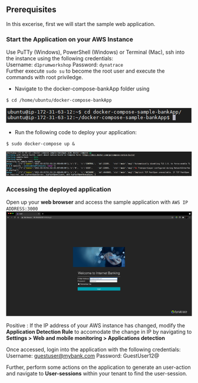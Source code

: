 ## Prerequisites
In this excerise, first we will start the sample web application.

### Start the Application on your AWS Instance

Use PuTTy (Windows), PowerShell (Windows) or Terminal (Mac), ssh into the instance using the following credentials:  
Username: `d1prumworkshop` 
Password:  `dynatrace`  
Further execute `sudo su` to become the root user and execute the commands with root priviledge.  

* Navigate to the docker-compose-bankApp folder using
```
$ cd /home/ubuntu/docker-compose-bankApp
```

![step-1](../../../assets/images/pre-step-1.png)

* Run the following code to deploy your application:
```
$ sudo docker-compose up &
```
![step-2](../../../assets/images/pre-step-2.png)

### Accessing the deployed application
Open up your **web browser** and access the sample application with `AWS IP ADDRESS:3000`
![Application URL](../../../assets/images/application-access.png)

Positive
: If the IP address of your AWS instance has changed, modify the **Application Detection Rule** to accomodate the change in IP by navigating to **Settings > Web and mobile monitoring > Applications detection**

Once accessed, login into the application with the following credentials:
Username: guestuser@mybank.com
Password: GuestUser12@

Further, perform some actions on the application to generate an user-action and navigate to **User-sessions** within your tenant to find the user-session.

<!-- ------------------------ -->
